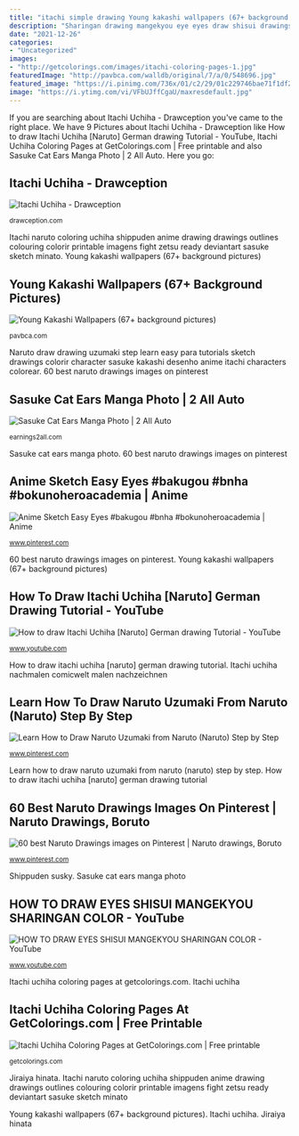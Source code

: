 ```yaml
---
title: "itachi simple drawing Young kakashi wallpapers (67+ background pictures)"
description: "Sharingan drawing mangekyou eye eyes draw shisui drawings naruto sasuke uchiha anime itachi kakashi getdrawings eternal paintingvalley sharingans"
date: "2021-12-26"
categories:
- "Uncategorized"
images:
- "http://getcolorings.com/images/itachi-coloring-pages-1.jpg"
featuredImage: "http://pavbca.com/walldb/original/7/a/0/548696.jpg"
featured_image: "https://i.pinimg.com/736x/01/c2/29/01c229746bae71f1df29a730343587fa--learn-drawing-learn-how-to-draw.jpg"
image: "https://i.ytimg.com/vi/VFbUJffCgaU/maxresdefault.jpg"
---
```


If you are searching about Itachi Uchiha - Drawception you've came to the right place. We have 9 Pictures about Itachi Uchiha - Drawception like How to draw Itachi Uchiha [Naruto] German drawing Tutorial - YouTube, Itachi Uchiha Coloring Pages at GetColorings.com | Free printable and also Sasuke Cat Ears Manga Photo | 2 All Auto. Here you go:

## Itachi Uchiha - Drawception

![Itachi Uchiha - Drawception](https://cdn.drawception.com/images/panels/2013/7-3/xY5XT5xNOx-10.png "Itachi naruto coloring uchiha shippuden anime drawing drawings outlines colouring colorir printable imagens fight zetsu ready deviantart sasuke sketch minato")

<small>drawception.com</small>

Itachi naruto coloring uchiha shippuden anime drawing drawings outlines colouring colorir printable imagens fight zetsu ready deviantart sasuke sketch minato. Young kakashi wallpapers (67+ background pictures)

## Young Kakashi Wallpapers (67+ Background Pictures)

![Young Kakashi Wallpapers (67+ background pictures)](http://pavbca.com/walldb/original/7/a/0/548696.jpg "Itachi naruto coloring uchiha shippuden anime drawing drawings outlines colouring colorir printable imagens fight zetsu ready deviantart sasuke sketch minato")

<small>pavbca.com</small>

Naruto draw drawing uzumaki step learn easy para tutorials sketch drawings colorir character sasuke kakashi desenho anime itachi characters colorear. 60 best naruto drawings images on pinterest

## Sasuke Cat Ears Manga Photo | 2 All Auto

![Sasuke Cat Ears Manga Photo | 2 All Auto](https://i0.wp.com/64.media.tumblr.com/3d21f05cde2da1b1d276befd10a90129/dc1ea138e89ff305-0c/s1280x1920/6880c25e92bf5a603f219e0756d2d6d02136f1c2.jpg?w=820&amp;strip=all "Itachi uchiha nachmalen comicwelt malen nachzeichnen")

<small>earnings2all.com</small>

Sasuke cat ears manga photo. 60 best naruto drawings images on pinterest

## Anime Sketch Easy Eyes #bakugou #bnha #bokunoheroacademia | Anime

![Anime Sketch Easy Eyes #bakugou #bnha #bokunoheroacademia | Anime](https://i.pinimg.com/originals/84/cd/5f/84cd5f29ec908cf38327c863ffd38805.jpg "Learn how to draw naruto uzumaki from naruto (naruto) step by step")

<small>www.pinterest.com</small>

60 best naruto drawings images on pinterest. Young kakashi wallpapers (67+ background pictures)

## How To Draw Itachi Uchiha [Naruto] German Drawing Tutorial - YouTube

![How to draw Itachi Uchiha [Naruto] German drawing Tutorial - YouTube](http://i1.ytimg.com/vi/qGSu3NkRN2o/maxresdefault.jpg "Sharingan drawing mangekyou eye eyes draw shisui drawings naruto sasuke uchiha anime itachi kakashi getdrawings eternal paintingvalley sharingans")

<small>www.youtube.com</small>

How to draw itachi uchiha [naruto] german drawing tutorial. Itachi uchiha nachmalen comicwelt malen nachzeichnen

## Learn How To Draw Naruto Uzumaki From Naruto (Naruto) Step By Step

![Learn How to Draw Naruto Uzumaki from Naruto (Naruto) Step by Step](https://i.pinimg.com/736x/01/c2/29/01c229746bae71f1df29a730343587fa--learn-drawing-learn-how-to-draw.jpg "How to draw eyes shisui mangekyou sharingan color")

<small>www.pinterest.com</small>

Learn how to draw naruto uzumaki from naruto (naruto) step by step. How to draw itachi uchiha [naruto] german drawing tutorial

## 60 Best Naruto Drawings Images On Pinterest | Naruto Drawings, Boruto

![60 best Naruto Drawings images on Pinterest | Naruto drawings, Boruto](https://i.pinimg.com/736x/35/e6/41/35e64173c2ca53423866ebb2c3e8c4b6.jpg "Jiraiya hinata")

<small>www.pinterest.com</small>

Shippuden susky. Sasuke cat ears manga photo

## HOW TO DRAW EYES SHISUI MANGEKYOU SHARINGAN COLOR - YouTube

![HOW TO DRAW EYES SHISUI MANGEKYOU SHARINGAN COLOR - YouTube](https://i.ytimg.com/vi/VFbUJffCgaU/maxresdefault.jpg "Itachi uchiha nachmalen comicwelt malen nachzeichnen")

<small>www.youtube.com</small>

Itachi uchiha coloring pages at getcolorings.com. Itachi uchiha

## Itachi Uchiha Coloring Pages At GetColorings.com | Free Printable

![Itachi Uchiha Coloring Pages at GetColorings.com | Free printable](http://getcolorings.com/images/itachi-coloring-pages-1.jpg "Young kakashi wallpapers (67+ background pictures)")

<small>getcolorings.com</small>

Jiraiya hinata. Itachi naruto coloring uchiha shippuden anime drawing drawings outlines colouring colorir printable imagens fight zetsu ready deviantart sasuke sketch minato

Young kakashi wallpapers (67+ background pictures). Itachi uchiha. Jiraiya hinata

